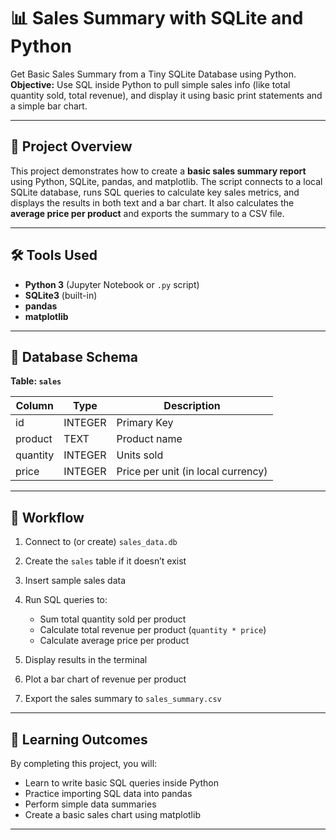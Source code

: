 # 📊 Sales Summary with SQLite and Python

Get Basic Sales Summary from a Tiny SQLite Database using Python.
**Objective:** Use SQL inside Python to pull simple sales info (like total quantity sold, total revenue), and display it using basic print statements and a simple bar chart.

---

## 📌 Project Overview

This project demonstrates how to create a **basic sales summary report** using Python, SQLite, pandas, and matplotlib.
The script connects to a local SQLite database, runs SQL queries to calculate key sales metrics, and displays the results in both text and a bar chart.
It also calculates the **average price per product** and exports the summary to a CSV file.

---

## 🛠 Tools Used

* **Python 3** (Jupyter Notebook or `.py` script)
* **SQLite3** (built-in)
* **pandas**
* **matplotlib**

---

## 📂 Database Schema

**Table: `sales`**

| Column   | Type    | Description                        |
| -------- | ------- | ---------------------------------- |
| id       | INTEGER | Primary Key                        |
| product  | TEXT    | Product name                       |
| quantity | INTEGER | Units sold                         |
| price    | INTEGER | Price per unit (in local currency) |

---

## 🚀 Workflow

1. Connect to (or create) `sales_data.db`
2. Create the `sales` table if it doesn’t exist
3. Insert sample sales data
4. Run SQL queries to:

   * Sum total quantity sold per product
   * Calculate total revenue per product (`quantity * price`)
   * Calculate average price per product
5. Display results in the terminal
6. Plot a bar chart of revenue per product
7. Export the sales summary to `sales_summary.csv`

---

## 🎯 Learning Outcomes

By completing this project, you will:

* Learn to write basic SQL queries inside Python
* Practice importing SQL data into pandas
* Perform simple data summaries
* Create a basic sales chart using matplotlib

---

